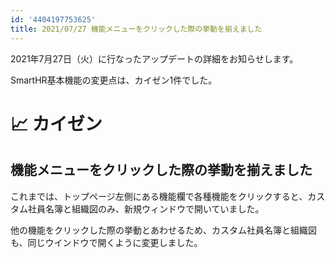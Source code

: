 ```yaml
---
id: '4404197753625'
title: 2021/07/27 機能メニューをクリックした際の挙動を揃えました
---
```

2021年7月27日（火）に行なったアップデートの詳細をお知らせします。

SmartHR基本機能の変更点は、カイゼン1件でした。

# 📈 カイゼン

## 機能メニューをクリックした際の挙動を揃えました

これまでは、トップページ左側にある機能欄で各種機能をクリックすると、カスタム社員名簿と組織図のみ、新規ウィンドウで開いていました。

他の機能をクリックした際の挙動とあわせるため、カスタム社員名簿と組織図も、同じウインドウで開くように変更しました。
